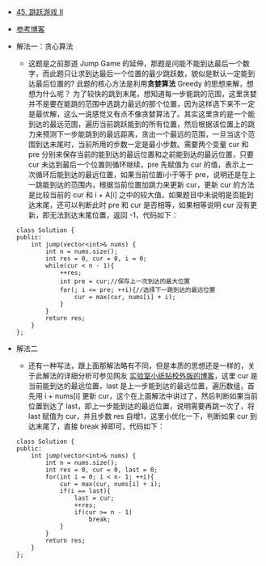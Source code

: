 - [45. 跳跃游戏 II](https://leetcode-cn.com/problems/jump-game-ii/)
- [参考博客](https://github.com/grandyang/leetcode/issues/45)
- 解法一：贪心算法
    + 这题是之前那道 Jump Game 的延伸，那题是问能不能到达最后一个数字，而此题只让求到达最后一个位置的最少跳跃数，貌似是默认一定能到达最后位置的? 此题的核心方法是利用**贪婪算法** Greedy 的思想来解，想想为什么呢？ 为了较快的跳到末尾，想知道每一步能跳的范围，这里贪婪并不是要在能跳的范围中选跳力最远的那个位置，因为这样选下来不一定是最优解，这么一说感觉又有点不像贪婪算法了。其实这里贪的是一个能到达的最远范围，遍历当前跳跃能到的所有位置，然后根据该位置上的跳力来预测下一步能跳到的最远距离，贪出一个最远的范围，一旦当这个范围到达末尾时，当前所用的步数一定是最小步数。需要两个变量 cur 和 pre 分别来保存当前的能到达的最远位置和之前能到达的最远位置，只要 cur 未达到最后一个位置则循环继续，pre 先赋值为 cur 的值，表示上一次循环后能到达的最远位置，如果当前位置i小于等于 pre，说明还是在上一跳能到达的范围内，根据当前位置加跳力来更新 cur，更新 cur 的方法是比较当前的 cur 和 i + A[i] 之中的较大值，如果题目中未说明是否能到达末尾，还可以判断此时 pre 和 cur 是否相等，如果相等说明 cur 没有更新，即无法到达末尾位置，返回 -1，代码如下：
    ```
    class Solution {
    public:
        int jump(vector<int>& nums) {
            int n = nums.size();
            int res = 0, cur = 0, i = 0;
            while(cur < n - 1){
                ++res;
                int pre = cur;//保存上一次到达的最大位置
                for(; i <= pre; ++i){//选择下一跳到达的最远位置
                    cur = max(cur, nums[i] + i);
                }
            }
            return res;
        }
    };
    ```

- 解法二
    + 还有一种写法，跟上面那解法略有不同，但是本质的思想还是一样的，关于此解法的详细分析可参见网友 [实验室小纸贴校外版的博客](https://www.cnblogs.com/lichen782/p/leetcode_Jump_Game_II.html)，这里 cur 是当前能到达的最远位置，last 是上一步能到达的最远位置，遍历数组，首先用 i + nums[i] 更新 cur，这个在上面解法中讲过了，然后判断如果当前位置到达了 last，即上一步能到达的最远位置，说明需要再跳一次了，将 last 赋值为 cur，并且步数 res 自增1，这里小优化一下，判断如果 cur 到达末尾了，直接 break 掉即可，代码如下：
    ```
    class Solution {
    public:
        int jump(vector<int>& nums) {
            int n = nums.size();
            int res = 0, cur = 0, last = 0;
            for(int i = 0; i < n- 1; ++i){
                cur = max(cur, nums[i] + i);
                if(i == last){
                    last = cur;
                    ++res;
                    if(cur >= n - 1)
                        break;
                }
            }
            return res;
        }
    };
    ```